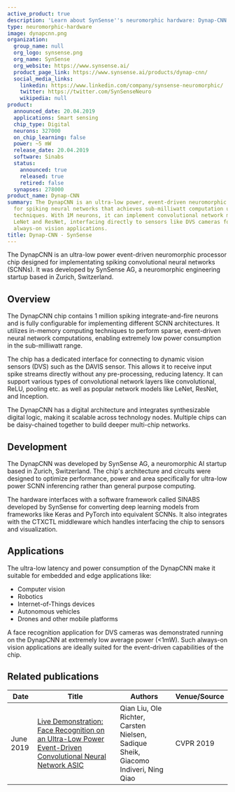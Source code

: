 ```yaml
---
active_product: true
description: 'Learn about SynSense''s neuromorphic hardware: Dynap-CNN'
type: neuromorphic-hardware
image: dynapcnn.png
organization:
  group_name: null
  org_logo: synsense.png
  org_name: SynSense
  org_website: https://www.synsense.ai/
  product_page_link: https://www.synsense.ai/products/dynap-cnn/
  social_media_links:
    linkedin: https://www.linkedin.com/company/synsense-neuromorphic/
    twitter: https://twitter.com/SynSenseNeuro
    wikipedia: null
product:
  announced_date: 20.04.2019
  applications: Smart sensing
  chip_type: Digital
  neurons: 327000
  on_chip_learning: false
  power: ~5 mW
  release_date: 20.04.2019
  software: Sinabs
  status:
    announced: true
    released: true
    retired: false
  synapses: 278000
product_name: Dynap-CNN
summary: The DynapCNN is an ultra-low power, event-driven neuromorphic processor chip
  for spiking neural networks that achieves sub-milliwatt computation using in-memory
  techniques. With 1M neurons, it can implement convolutional network models like
  LeNet and ResNet, interfacing directly to sensors like DVS cameras for low-latency,
  always-on vision applications.
title: Dynap-CNN - SynSense
---
```


The DynapCNN is an ultra-low power event-driven neuromorphic processor chip designed for implementating spiking convolutional neural networks (SCNNs). It was developed by SynSense AG, a neuromorphic engineering startup based in Zurich, Switzerland.

## Overview
The DynapCNN chip contains 1 million spiking integrate-and-fire neurons and is fully configurable for implementing different SCNN architectures. It utilizes in-memory computing techniques to perform sparse, event-driven neural network computations, enabling extremely low power consumption in the sub-milliwatt range. 

The chip has a dedicated interface for connecting to dynamic vision sensors (DVS) such as the DAVIS sensor. This allows it to receive input spike streams directly without any pre-processing, reducing latency. It can support various types of convolutional network layers like convolutional, ReLU, pooling etc. as well as popular network models like LeNet, ResNet, and Inception.

The DynapCNN has a digital architecture and integrates synthesizable digital logic, making it scalable across technology nodes. Multiple chips can be daisy-chained together to build deeper multi-chip networks.

## Development
The DynapCNN was developed by SynSense AG, a neuromorphic AI startup based in Zurich, Switzerland. The chip's architecture and circuits were designed to optimize performance, power and area specifically for ultra-low power SCNN inferencing rather than general purpose computing. 

The hardware interfaces with a software framework called SINABS developed by SynSense for converting deep learning models from frameworks like Keras and PyTorch into equivalent SCNNs. It also integrates with the CTXCTL middleware which handles interfacing the chip to sensors and visualization.

## Applications
The ultra-low latency and power consumption of the DynapCNN make it suitable for embedded and edge applications like:

- Computer vision 
- Robotics
- Internet-of-Things devices
- Autonomous vehicles
- Drones and other mobile platforms

A face recognition application for DVS cameras was demonstrated running on the DynapCNN at extremely low average power (<1mW). Such always-on vision applications are ideally suited for the event-driven capabilities of the chip.


## Related publications

| Date | Title | Authors  | Venue/Source |
|------|-------|----------|------------- |
| June 2019 | [Live Demonstration: Face Recognition on an Ultra-Low Power Event-Driven Convolutional Neural Network ASIC](https://openaccess.thecvf.com/content_CVPRW_2019/html/EventVision/Liu_Live_Demonstration_Face_Recognition_on_an_Ultra-Low_Power_Event-Driven_Convolutional_CVPRW_2019_paper.html) | Qian Liu, Ole Richter, Carsten Nielsen, Sadique Sheik, Giacomo Indiveri, Ning Qiao | CVPR 2019 |
